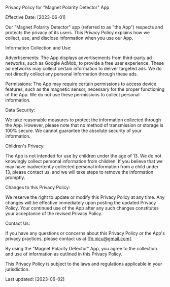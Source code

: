 Privacy Policy for "Magnet Polarity Detector" App

Effective Date: [2023-06-01]

Our "Magnet Polarity Detector" app (referred to as "the App") respects and protects the privacy of its users. This Privacy Policy explains how we collect, use, and disclose information when you use our App.

Information Collection and Use:

Advertisements: The App displays advertisements from third-party ad networks, such as Google AdMob, to provide a free user experience. These ad networks may collect certain information to deliver targeted ads. We do not directly collect any personal information through these ads.


Permissions: The App may require certain permissions to access device features, such as the magnetic sensor, necessary for the proper functioning of the App. We do not use these permissions to collect personal information.

Data Security:

We take reasonable measures to protect the information collected through the App. However, please note that no method of transmission or storage is 100% secure. We cannot guarantee the absolute security of your information.


Children's Privacy:

The App is not intended for use by children under the age of 13. We do not knowingly collect personal information from children. If you believe that we may have inadvertently collected personal information from a child under 13, please contact us, and we will take steps to remove the information promptly.

Changes to this Privacy Policy:

We reserve the right to update or modify this Privacy Policy at any time. Any changes will be effective immediately upon posting the updated Privacy Policy. Your continued use of the App after any such changes constitutes your acceptance of the revised Privacy Policy.

Contact Us:

If you have any questions or concerns about this Privacy Policy or the App's privacy practices, please contact us at [fn.nicu@gmail.com].

By using the "Magnet Polarity Detector" App, you agree to the collection and use of information as outlined in this Privacy Policy.

This Privacy Policy is subject to the laws and regulations applicable in your jurisdiction.

Last updated: [2023-06-02]

